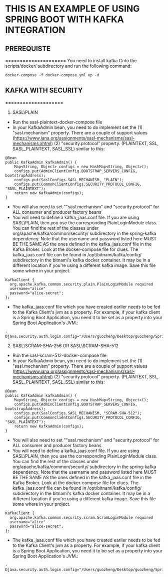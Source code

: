 # THIS IS AN EXAMPLE OF USING SPRING BOOT WITH KAFKA INTEGRATION

## PREREQUISTE
=====================
You need to install kafka
Goto the scripts/docker/ subdirectory and run the following command:
```
docker-compose -f docker-compose.yml up -d
```

## KAFKA WITH SECURITY
====================

1. SASL\PLAIN
- Run the sasl-plaintext-docker-compose file
- In your KafkaAdmin bean, you need to do implement set the 
  (1) "sasl.mechanism" property. There are a couple of support values (https://www.iana.org/assignments/sasl-mechanisms/sasl-mechanisms.xhtml)
  (2) "security.protocol" property. (PLAINTEXT, SSL, SASL_PLAINTEXT, SASL_SSL)
  similar to this:
```
@Bean
public KafkaAdmin kafkaAdmin() {
    Map<String, Object> configs = new HashMap<String, Object>();
    configs.put(AdminClientConfig.BOOTSTRAP_SERVERS_CONFIG, bootstrapAddress);
    configs.put(SaslConfigs.SASL_MECHANISM, "PLAIN");
    configs.put(CommonClientConfigs.SECURITY_PROTOCOL_CONFIG, "SASL_PLAINTEXT");
    return new KafkaAdmin(configs);
}
```
- You will also need to set ""sasl.mechanism" and "security.protocol" for ALL consumer and producer factory beans
- You will need to define a kafka_jaas.conf file. If you are using SASL\PLAIN, then you use the corresponding PlainLoginModule class.
  You can find the rest of the classes under org/apache/kafka/common/security/ subdirectory in the spring-kafka dependency.
  Note that the username and password listed here MUST BE THE SAME AS the ones defined in the kafka_jaas.conf file in the Kafka Broker. Look at the docker-compose file for clues.
  The kafka_jaas.conf file can be found in /opt/bitnami/kafka/config/ subdirectory in the bitnami's kafka docker container. It may be in a different location if you're using a different kafka image.
  Save this file some where in your project.
```
KafkaClient {
  org.apache.kafka.common.security.plain.PlainLoginModule required
  username="alice"
  password="alice-secret";
};
```
- The kafka_jaas.conf file which you have created earlier needs to be fed to the Kafka Client's jvm as a property. 
  For example, if your kafka client is a Spring Boot Application, you need it to be set as a property into your Spring Boot Application's JVM.:
```
-Djava.security.auth.login.config="/Users/guozheng/Desktop/guozheng/SpringBootKafkaProject/src/main/resources/kafka_jaas.conf"
```

2. SASL\SCRAM-SHA-256 OR SASL\SCRAM-SHA-512
- Run the sasl-scram-512-docker-compose file
- In your KafkaAdmin bean, you need to do implement set the 
  (1) "sasl.mechanism" property. There are a couple of support values (https://www.iana.org/assignments/sasl-mechanisms/sasl-mechanisms.xhtml)
  (2) "security.protocol" property. (PLAINTEXT, SSL, SASL_PLAINTEXT, SASL_SSL)
  similar to this:
```
@Bean
public KafkaAdmin kafkaAdmin() {
    Map<String, Object> configs = new HashMap<String, Object>();
    configs.put(AdminClientConfig.BOOTSTRAP_SERVERS_CONFIG, bootstrapAddress);
    configs.put(SaslConfigs.SASL_MECHANISM, "SCRAM-SHA-512");
    configs.put(CommonClientConfigs.SECURITY_PROTOCOL_CONFIG, "SASL_PLAINTEXT");
    return new KafkaAdmin(configs);
}
```
- You will also need to set ""sasl.mechanism" and "security.protocol" for ALL consumer and producer factory beans
- You will need to define a kafka_jaas.conf file. If you are using SASL\PLAIN, then you use the corresponding PlainLoginModule class.
  You can find the rest of the classes under org/apache/kafka/common/security/ subdirectory in the spring-kafka dependency.
  Note that the username and password listed here MUST BE THE SAME AS the ones defined in the kafka_jaas.conf file in the Kafka Broker. Look at the docker-compose file for clues.
  The kafka_jaas.conf file can be found in /opt/bitnami/kafka/config/ subdirectory in the bitnami's kafka docker container. It may be in a different location if you're using a different kafka image.
  Save this file some where in your project.
```
KafkaClient {
  org.apache.kafka.common.security.scram.ScramLoginModule required
  username="alice"
  password="alice-secret";
};
```
- The kafka_jaas.conf file which you have created earlier needs to be fed to the Kafka Client's jvm as a property. 
  For example, if your kafka client is a Spring Boot Application, you need it to be set as a property into your Spring Boot Application's JVM.:
```
-Djava.security.auth.login.config="/Users/guozheng/Desktop/guozheng/SpringBootKafkaProject/src/main/resources/kafka_jaas.conf"
```
